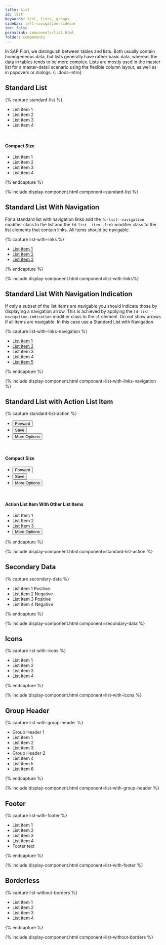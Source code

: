 ```yaml
---
title: List
id: list
keywords: list, lists, groups
sidebar: left-navigation-sidebar
toc: false
permalink: components/list.html
folder: components
---
```


In SAP Fiori, we distinguish between tables and lists. Both usually contain homogeneous data, but lists generally have rather basic data, whereas the data in tables tends to be more complex. Lists are mostly used in the master list for a master-detail scenario using the flexible column layout, as well as in popovers or dialogs.
{: .docs-intro}

## Standard List

{% capture standard-list %}
<ul class="fd-list" role="list">
  <li role="listitem" tabindex="0" class="fd-list__item">
      <span class="fd-list__title">List item 1</span>
  </li>
  <li role="listitem" tabindex="0" class="fd-list__item">
      <span class="fd-list__title">List item 2</span>
  </li>
  <li role="listitem" tabindex="0" class="fd-list__item">
      <span class="fd-list__title">List item 3</span>
  </li>
  <li role="listitem" tabindex="0" class="fd-list__item">
      <span class="fd-list__title">List item 4</span>
  </li>
</ul>

<br />
<h4>Compact Size</h4>
<ul class="fd-list fd-list--compact" role="list">
  <li role="listitem" tabindex="0" class="fd-list__item">
      <span class="fd-list__title">List item 1</span>
  </li>
  <li role="listitem" tabindex="0" class="fd-list__item">
      <span class="fd-list__title">List item 2</span>
  </li>
  <li role="listitem" tabindex="0" class="fd-list__item">
      <span class="fd-list__title">List item 3</span>
  </li>
  <li role="listitem" tabindex="0" class="fd-list__item">
      <span class="fd-list__title">List item 4</span>
  </li>
</ul>
{% endcapture %}

{% include display-component.html component=standard-list %}

## Standard List With Navigation
For a standard list with navigation links add the `fd-list--navigation` modifier class to the list and the `fd-list__item--link` modifier class to the list elements that contain links. All items should be navigable. 

{% capture list-with-links %}
<ul class="fd-list fd-list--navigation" role="list">
  <li tabindex="-1" role="listitem" class="fd-list__item fd-list__item--link">
      <a tabindex="0" class="fd-list__link" href="https://sap.github.io/fundamental-styles/">
        <span class="fd-list__title">List item 1</span>
      </a>
  </li>
  <li tabindex="-1" role="listitem" class="fd-list__item fd-list__item--link">
      <a tabindex="0" class="fd-list__link" href="https://sap.github.io/fundamental-styles/">
        <span class="fd-list__icon sap-icon--history"></span>
        <span class="fd-list__title">List item 2</span>
      </a>
  </li>
  <li tabindex="-1" role="listitem" class="fd-list__item fd-list__item--link">
      <a tabindex="0" class="fd-list__link" href="https://sap.github.io/fundamental-styles/">
        <span class="fd-list__title">List item 3</span>
        <span class="fd-list__icon sap-icon--map"></span>
      </a>
  </li>
</ul>
{% endcapture %}

{% include display-component.html component=list-with-links%}

## Standard List With Navigation Indication
If only a subset of the list items are navigable you should indicate those by displaying a navigation arrow. This is achieved by applying the `fd-list--navigation-indication` modifier class to the `ul` element. Do not show arrows if all items are navigable. In this case use a Standard List with Navigation.

{% capture list-with-links-navigation %}
<ul class="fd-list fd-list--navigation fd-list--navigation-indication" role="list">
  <li tabindex="-1" role="listitem" class="fd-list__item fd-list__item--link">
      <a tabindex="0" class="fd-list__link fd-list__link--navigation-indicator" href="#">
        <span class="fd-list__title">List item 1</span>
      </a>
  </li>
  <li tabindex="-1" role="listitem" class="fd-list__item fd-list__item--link">
      <a tabindex="0" class="fd-list__link fd-list__link--navigation-indicator is-selected" href="#">
        <span class="fd-list__icon sap-icon--history"></span>
        <span class="fd-list__title">List item 2</span>
      </a>
  </li>
  <li tabindex="0" role="listitem" class="fd-list__item">
        <span class="fd-list__icon sap-icon--history"></span>
        <span class="fd-list__title">List item 3</span>
  </li>
  <li tabindex="0" role="listitem" class="fd-list__item">
        <span class="fd-list__title">List item 4</span>
        <span class="fd-list__icon sap-icon--map"></span>
  </li>
  <li tabindex="-1" role="listitem" class="fd-list__item fd-list__item--link">
      <a tabindex="0" class="fd-list__link fd-list__link--navigation-indicator is-navigated" href="#">
        <span class="fd-list__title">List item 5</span>
        <span class="fd-list__icon sap-icon--map"></span>
      </a>
  </li>
</ul>
{% endcapture %}

{% include display-component.html component=list-with-links-navigation %}

## Standard List with Action List Item

{% capture standard-list-action %}
<ul class="fd-list" role="list">
  <li role="listitem" class="fd-list__item fd-list__item--action">
      <button class="fd-list__title">Forward</button>
  </li>
  <li role="listitem" class="fd-list__item fd-list__item--action">
      <button class="fd-list__title">Save</button>
  </li>
  <li role="listitem" class="fd-list__item fd-list__item--action">
      <button class="fd-list__title">More Options</button>
  </li>
</ul>

<br />
<h4>Compact Size</h4>
<ul class="fd-list fd-list--compact" role="list">
  <li role="listitem" class="fd-list__item fd-list__item--action">
      <button class="fd-list__title">Forward</button>
  </li>
  <li role="listitem" class="fd-list__item fd-list__item--action">
      <button class="fd-list__title">Save</button>
  </li>
  <li role="listitem" class="fd-list__item fd-list__item--action">
      <button class="fd-list__title">More Options</button>
  </li>
</ul>

<br />
<h4>Action List Item With Other List Items </h4>
<ul class="fd-list" role="list">
  <li role="listitem" class="fd-list__item">
      <span class="fd-list__title">List Item 1</span>
  </li>
  <li role="listitem" class="fd-list__item">
      <span class="fd-list__title">List Item 2</span>
  </li>
  <li role="listitem" class="fd-list__item">
      <span class="fd-list__title">List Item 3</span>
  </li>
  <li role="listitem" class="fd-list__item fd-list__item--action">
      <button class="fd-list__title">More Options</button>
  </li>
</ul>
{% endcapture %}

{% include display-component.html component=standard-list-action %}

## Secondary Data

{% capture secondary-data %}
<ul class="fd-list" role="list">
  <li role="listitem" tabindex="0" class="fd-list__item">
      <span class="fd-list__title">List item 1</span>
      <span class="fd-list__secondary fd-has-color-status-1">Positive</span>
  </li>
  <li role="listitem" tabindex="0" class="fd-list__item">
      <span class="fd-list__title">List item 2</span>
      <span class="fd-list__secondary fd-has-color-status-3">Negative</span>
  </li>
  <li role="listitem" tabindex="0" class="fd-list__item">
      <span class="fd-list__title">List item 3</span>
      <span class="fd-list__secondary fd-has-color-status-1">Positive</span>
  </li>
  <li role="listitem" tabindex="0" class="fd-list__item">
      <span class="fd-list__title">List item 4</span>
      <span class="fd-list__secondary fd-has-color-status-3">Negative</span>
  </li>
</ul>
{% endcapture %}

{% include display-component.html component=secondary-data %}

## Icons

{% capture list-with-icons %}
<ul class="fd-list" role="list">
  <li role="listitem" tabindex="0" class="fd-list__item">
      <span class="fd-list__icon sap-icon--cart"></span>
      <span class="fd-list__title">List item 1</span>
  </li>
  <li role="listitem" tabindex="0" class="fd-list__item">
      <span class="fd-list__icon sap-icon--wrench"></span>
      <span class="fd-list__title">List item 2</span>
  </li>
  <li role="listitem" tabindex="0" class="fd-list__item">
      <span class="fd-list__title">List item 3</span>
      <span class="fd-list__icon sap-icon--lightbulb"></span>
  </li>
  <li role="listitem" tabindex="0" class="fd-list__item">
      <span class="fd-list__title">List item 4</span>
      <span class="fd-list__icon sap-icon--history"></span>
  </li>
</ul>
{% endcapture %}

{% include display-component.html component=list-with-icons %}

## Group Header

{% capture list-with-group-header %}
<ul class="fd-list" role="list">
  <li role="listitem" class="fd-list__group-header">
    Group Header 1
  </li>
  <li role="listitem" tabindex="0" class="fd-list__item">
      <span class="fd-list__title">List item 1</span>
  </li>
  <li role="listitem" tabindex="0" class="fd-list__item">
      <span class="fd-list__title">List item 2</span>
  </li>
  <li role="listitem" tabindex="0" class="fd-list__item">
      <span class="fd-list__title">List item 3</span>
  </li>
  <li role="listitem" class="fd-list__group-header">
    Group Header 2
  </li>
  <li role="listitem" tabindex="0" class="fd-list__item">
      <span class="fd-list__title">List item 4</span>
  </li>
  <li role="listitem" tabindex="0" class="fd-list__item">
      <span class="fd-list__title">List item 5</span>
  </li>
  <li role="listitem" tabindex="0" class="fd-list__item">
      <span class="fd-list__title">List item 6</span>
  </li>
</ul>
{% endcapture %}

{% include display-component.html component=list-with-group-header %}

## Footer

{% capture list-with-footer %}
<ul class="fd-list" role="list">
  <li role="listitem" tabindex="0" class="fd-list__item">
      <span class="fd-list__title">List item 1</span>
  </li>
  <li role="listitem" tabindex="0" class="fd-list__item">
      <span class="fd-list__title">List item 2</span>
  </li>
  <li role="listitem" tabindex="0" class="fd-list__item">
      <span class="fd-list__title">List item 3</span>
  </li>
  <li role="listitem" tabindex="0" class="fd-list__item">
      <span class="fd-list__title">List item 4</span>
  </li>
  <li role="listitem" class="fd-list__footer">
    Footer text
  </li>
</ul>
{% endcapture %}

{% include display-component.html component=list-with-footer %}

## Borderless

{% capture list-without-borders %}
<ul class="fd-list fd-list--no-border" role="list">
  <li role="listitem" tabindex="0" class="fd-list__item">
      <span class="fd-list__title">List item 1</span>
  </li>
  <li role="listitem" tabindex="0" class="fd-list__item">
      <span class="fd-list__title">List item 2</span>
  </li>
  <li role="listitem" tabindex="0" class="fd-list__item">
      <span class="fd-list__title">List item 3</span>
  </li>
  <li role="listitem" tabindex="0" class="fd-list__item">
      <span class="fd-list__title">List item 4</span>
  </li>
</ul>
{% endcapture %}

{% include display-component.html component=list-without-borders %}

<!-- ## Selection
{% capture list-selection %}
<ul class="fd-list fd-list--selection" role="listbox">
  <li role="listitem" tabindex="0" class="fd-list__item">
      <div class="fd-form-item fd-list__form-item">
          <input type="checkbox" class="fd-checkbox" id="Ai4ez1">
          <label tabindex="-1" class="fd-checkbox__label" for="Ai4ez1"></label>
      </div>
      <span class="fd-list__title">List item 1</span>
  </li>
  <li role="listitem" tabindex="0" class="fd-list__item is-selected">
      <div class="fd-form-item fd-list__form-item">
          <input type="checkbox" class="fd-checkbox" id="Ai4ez2" checked>
          <label tabindex="-1" class="fd-checkbox__label" for="Ai4ez2"></label>
      </div>
      <span class="fd-list__title">List item 2</span>
  </li>
  <li role="listitem" tabindex="0" class="fd-list__item">
      <div class="fd-form-item fd-list__form-item">
          <input type="checkbox" class="fd-checkbox" id="Ai4ez3">
          <label tabindex="-1" class="fd-checkbox__label" for="Ai4ez3"></label>
      </div>
      <span class="fd-list__title">List item 3</span>
  </li>
</ul>

<br><br>
<h4>Compact Size</h4>

<ul class="fd-list fd-list--selection fd-list--compact fd-list--no-border" role="listbox">
  <li role="listitem" tabindex="0" class="fd-list__item">
      <div class="fd-form-item fd-list__form-item">
          <input type="checkbox" class="fd-checkbox fd-checkbox--compact" id="Ai4ez4">
          <label tabindex="-1" class="fd-checkbox__label fd-checkbox__label--compact" for="Ai4ez4"></label>
      </div>
      <span class="fd-list__title">List item 1</span>
  </li>
  <li role="listitem" tabindex="0" class="fd-list__item is-selected">
      <div class="fd-form-item fd-list__form-item">
          <input type="checkbox" class="fd-checkbox fd-checkbox--compact" id="Ai4ez5" checked>
          <label tabindex="-1" class="fd-checkbox__label fd-checkbox__label--compact" for="Ai4ez5"></label>
      </div>
      <span class="fd-list__title">List item 2</span>
  </li>
  <li role="listitem" tabindex="0" class="fd-list__item">
      <div class="fd-form-item fd-list__form-item">
          <input type="checkbox" class="fd-checkbox fd-checkbox--compact" id="Ai4ez6">
          <label tabindex="-1" class="fd-checkbox__label fd-checkbox__label--compact" for="Ai4ez6"></label>
      </div>
      <span class="fd-list__title">List item 3</span>
  </li>
</ul>

<br><br>
<h4>Borderless Design</h4>

<ul class="fd-list fd-list--selection fd-list--no-border" role="listbox">
  <li role="listitem" tabindex="0" class="fd-list__item">
      <div class="fd-form-item fd-list__form-item">
          <input type="checkbox" class="fd-checkbox" id="Ai4ez7">
          <label tabindex="-1" class="fd-checkbox__label" for="Ai4ez7"></label>
      </div>
      <span class="fd-list__title">List item 1</span>
  </li>
  <li role="listitem" tabindex="0" class="fd-list__item is-selected">
      <div class="fd-form-item fd-list__form-item">
          <input type="checkbox" class="fd-checkbox" id="Ai4ez8" checked>
          <label tabindex="-1" class="fd-checkbox__label" for="Ai4ez8"></label>
      </div>
      <span class="fd-list__title">List item 2</span>
  </li>
  <li role="listitem" tabindex="0" class="fd-list__item">
      <div class="fd-form-item fd-list__form-item">
          <input type="checkbox" class="fd-checkbox" id="Ai4ez9">
          <label tabindex="-1" class="fd-checkbox__label" for="Ai4ez9"></label>
      </div>
      <span class="fd-list__title">List item 3</span>
  </li>
</ul>

<br><br>
<h4>Links</h4>

<ul class="fd-list fd-list--selection fd-list--navigation" role="listbox">
  <li role="listitem" tabindex="-1" class="fd-list__item fd-list__item--link">
    <div class="fd-form-item fd-list__form-item">
        <input type="checkbox" class="fd-checkbox" id="Ai4ez7A">
        <label tabindex="-1" class="fd-checkbox__label" for="Ai4ez7A"></label>
    </div>
    <a tabindex="0" class="fd-list__link" href="#">  
      <span class="fd-list__title">List item 1</span>
    </a>
  </li>
  <li role="listitem" tabindex="-1" class="fd-list__item fd-list__item--link is-selected">
    <div class="fd-form-item fd-list__form-item">
        <input type="checkbox" class="fd-checkbox" id="Ai4ez8A" checked>
        <label tabindex="-1" class="fd-checkbox__label" for="Ai4ez8A"></label>
    </div>
    <a tabindex="0" class="fd-list__link" href="#">  
      <span class="fd-list__title">List item 2</span>
    </a>
  </li>
  <li role="listitem" tabindex="-1" class="fd-list__item fd-list__item--link">
    <div class="fd-form-item fd-list__form-item">
        <input type="checkbox" class="fd-checkbox" id="Ai4ez9A">
        <label tabindex="-1" class="fd-checkbox__label" for="Ai4ez9A"></label>
    </div>
    <a tabindex="0" class="fd-list__link" href="#">  
      <span class="fd-list__title">List item 3</span>
    </a>
  </li>
</ul>

<br><br>
<h4>Links With Navigation Indication</h4>

<ul class="fd-list fd-list--selection fd-list--navigation fd-list--navigation-indication" role="listbox">
  <li tabindex="-1" role="listitem" class="fd-list__item fd-list__item--link">
    <div class="fd-form-item fd-list__form-item">
        <input type="checkbox" class="fd-checkbox" id="Ai4ez7ATY">
        <label tabindex="-1" class="fd-checkbox__label" for="Ai4ez7ATY"></label>
    </div>
    <a tabindex="0" class="fd-list__link fd-list__link--navigation-indicator" href="#">  
      <span class="fd-list__title">List item 1</span>
    </a>
  </li>
  <li tabindex="-1" role="listitem" class="fd-list__item fd-list__item--link is-selected">
    <div class="fd-form-item fd-list__form-item">
        <input type="checkbox" class="fd-checkbox" id="Ai4ez8ATY" checked>
        <label tabindex="-1" class="fd-checkbox__label" for="Ai4ez8ATY"></label>
    </div>
    <a tabindex="0" class="fd-list__link fd-list__link--navigation-indicator" href="#">  
      <span class="fd-list__title">List item 2</span>
    </a>
  </li>
  <li tabindex="0" role="listitem" tabindex="0" class="fd-list__item">
    <div class="fd-form-item fd-list__form-item">
        <input type="checkbox" class="fd-checkbox" id="Ai4ez9ZSTY">
        <label tabindex="-1" class="fd-checkbox__label" for="Ai4ez9ZSTY"></label>
    </div> 
    <span class="fd-list__title">List item 3</span>
  </li>
</ul>

<br><br>
<h4>Links With Navigation Indication - Compact</h4>
<ul class="fd-list fd-list--selection fd-list--compact fd-list--navigation fd-list--navigation-indication" role="listbox">
  <li role="listitem" tabindex="-1" class="fd-list__item fd-list__item--link">
    <div class="fd-form-item fd-list__form-item">
        <input type="checkbox" class="fd-checkbox fd-checkbox--compact" id="Ai4ez7ATYCOM">
        <label tabindex="-1" class="fd-checkbox__label fd-checkbox__label--compact" for="Ai4ez7ATYCOM"></label>
    </div>
    <a tabindex="0" class="fd-list__link fd-list__link--navigation-indicator" href="#">  
      <span class="fd-list__title">List item 1</span>
    </a>
  </li>
  <li role="listitem" tabindex="-1" class="fd-list__item fd-list__item--link is-selected">
    <div class="fd-form-item fd-list__form-item">
        <input type="checkbox" class="fd-checkbox fd-checkbox--compact" id="Ai4ez8ATYCOM" checked>
        <label tabindex="-1" class="fd-checkbox__label fd-checkbox__label--compact" for="Ai4ez8ATYCOM"></label>
    </div>
    <a tabindex="0" class="fd-list__link fd-list__link--navigation-indicator" href="#">  
      <span class="fd-list__title">List item 2</span>
    </a>
  </li>
  <li role="listitem" tabindex="0" class="fd-list__item">
    <div class="fd-form-item fd-list__form-item">
        <input type="checkbox" class="fd-checkbox fd-checkbox--compact" id="Ai4ez9ZSTYCOM">
        <label tabindex="-1" class="fd-checkbox__label fd-checkbox__label--compact" for="Ai4ez9ZSTYCOM"></label>
    </div> 
    <span class="fd-list__title">List item 3</span>
  </li>
</ul>
{% endcapture %}

{% include display-component.html component=list-selection %}
-->

<!-- ## Standard List with Byline
Add the `fd-list--byline` modifier class for a Standard List with Byline (description).
For a two-column byline you need to add the `fd-list__byline--2-col` modifier class to the element. The first text item (`fd-list__byline-left`) is a standard text (description) and takes 60% of the available space. The second text item (`fd-list__byline-right`) could be a standard text or semantic (status) and takes the remaining 40% of the available space. For semantic (status) use a modifier class (`fd-list__byline-right--* `) to represent `neutral`, `positive`, `critical`, `negative` and `informative` status.

{% capture list-byline %}
<ul class="fd-list fd-list--byline" role="list">
  <li role="listitem" tabindex="0" class="fd-list__item">
      <span class="sap-icon--activate fd-list__thumbnail"></span>
      <div class="fd-list__content">
        <div class="fd-list__title">Title</div>
        <div class="fd-list__byline">Byline (description)</div>
      </div>
  </li>
  <li role="listitem" tabindex="0" class="fd-list__item">
      <span class="sap-icon--employee fd-list__thumbnail"></span>
      <div class="fd-list__content">
        <div class="fd-list__title">List Item With No Byline</div>
      </div>
  </li>
  <li role="listitem" tabindex="0" class="fd-list__item">
    <span class="fd-image--s fd-list__thumbnail" aria-label="Image label"
style="background-image: url('https://placeimg.com/400/400/nature');"></span>
    <div class="fd-list__content">
        <div class="fd-list__title">List Item With Two-Column Byline</div>
        <div class="fd-list__byline fd-list__byline--2-col">
            <div class="fd-list__byline-left">First text item in Byline (Standard text item)</div>
            <div class="fd-list__byline-right">Second text item in Byline (Can be semantic (Status) or not)</div>
        </div>
    </div>
  </li>
  <li role="listitem" tabindex="0" class="fd-list__item">
      <div class="fd-list__content">
        <div class="fd-list__title">Text-Only List Item</div>
        <div class="fd-list__byline">Byline (description)</div>
      </div>
  </li>
</ul>

<br><br>
<h4>Compact Size</h4>

<ul class="fd-list fd-list--compact fd-list--byline" role="list">
  <li role="listitem" tabindex="0" class="fd-list__item">
    <span class="sap-icon--e-care fd-list__thumbnail"></span>
    <div class="fd-list__content">
        <div class="fd-list__title">List Item With Two-Column Byline and Semantic Byline Second Item</div>
        <div class="fd-list__byline fd-list__byline--2-col">
            <div class="fd-list__byline-left">First text item in Byline (Standard text item)</div>
            <div class="fd-list__byline-right fd-list__byline-right--neutral">Second text item in Byline - Neutral</div>
        </div>
    </div>
  </li>
  <li role="listitem" tabindex="0" class="fd-list__item">
    <span class="sap-icon--globe fd-list__thumbnail"></span>
    <div class="fd-list__content">
        <div class="fd-list__title">List Item With Two-Column Byline and Semantic Byline Second Item</div>
        <div class="fd-list__byline fd-list__byline--2-col">
            <div class="fd-list__byline-left">First text item in Byline (Standard text item)</div>
            <div class="fd-list__byline-right fd-list__byline-right--positive">Second text item in Byline - Positive</div>
        </div>
    </div>
  </li>
  <li role="listitem" tabindex="0" class="fd-list__item">
    <span class="sap-icon--manager fd-list__thumbnail"></span>
    <div class="fd-list__content">
        <div class="fd-list__title">List Item With Two-Column Byline and Semantic Byline Second Item</div>
        <div class="fd-list__byline fd-list__byline--2-col">
            <div class="fd-list__byline-left">First text item in Byline (Standard text item)</div>
            <div class="fd-list__byline-right fd-list__byline-right--critical">Second text item in Byline - Critical</div>
        </div>
    </div>
  </li>
  <li role="listitem" tabindex="0" class="fd-list__item">
    <span class="sap-icon--loan fd-list__thumbnail"></span>
    <div class="fd-list__content">
        <div class="fd-list__title">List Item With Two-Column Byline and Semantic Byline Second Item</div>
        <div class="fd-list__byline fd-list__byline--2-col">
            <div class="fd-list__byline-left">First text item in Byline (Standard text item)</div>
            <div class="fd-list__byline-right fd-list__byline-right--negative">Second text item in Byline - Negative</div>
        </div>
    </div>
  </li>
  <li role="listitem" tabindex="0" class="fd-list__item">
    <span class="sap-icon--home-share fd-list__thumbnail"></span>
    <div class="fd-list__content">
        <div class="fd-list__title">List Item With Two-Column Byline and Semantic Byline Second Item</div>
        <div class="fd-list__byline fd-list__byline--2-col">
            <div class="fd-list__byline-left">First text item in Byline (Standard text item)</div>
            <div class="fd-list__byline-right fd-list__byline-right--informative">Second text item in Byline - Informative</div>
        </div>
    </div>
  </li>
</ul>

<br><br>
<h4>Links</h4>
<ul class="fd-list fd-list--byline fd-list--navigation" role="list">
  <li role="listitem" tabindex="-1" class="fd-list__item fd-list__item--link">
    <a tabindex="0" class="fd-list__link" href="#"> 
      <span class="sap-icon--activate fd-list__thumbnail"></span>
      <div class="fd-list__content">
        <div class="fd-list__title">Title</div>
        <div class="fd-list__byline">Byline (description)</div>
      </div>
    </a> 
  </li>
  <li role="listitem" tabindex="-1" class="fd-list__item fd-list__item--link is-selected">
    <a tabindex="0" class="fd-list__link" href="#"> 
      <span class="sap-icon--employee fd-list__thumbnail"></span>
      <div class="fd-list__content">
        <div class="fd-list__title">List Item With No Byline</div>
      </div>
    </a> 
  </li>
  <li role="listitem" tabindex="-1" class="fd-list__item fd-list__item--link">
    <a tabindex="0" class="fd-list__link" href="#"> 
        <span class="fd-image--s fd-list__thumbnail" aria-label="Image label"
    style="background-image: url('https://placeimg.com/400/400/nature');"></span>
        <div class="fd-list__content">
            <div class="fd-list__title">List Item With Two-Column Byline</div>
            <div class="fd-list__byline fd-list__byline--2-col">
                <div class="fd-list__byline-left">First text item in Byline (Standard text item)</div>
                <div class="fd-list__byline-right">Second text item in Byline (Can be semantic (Status) or not)</div>
            </div>
        </div>
    </a> 
  </li>
  <li role="listitem" tabindex="-1" class="fd-list__item fd-list__item--link">
    <a tabindex="0" class="fd-list__link" href="#"> 
      <div class="fd-list__content">
        <div class="fd-list__title">Text-Only List Item</div>
        <div class="fd-list__byline">Byline (description)</div>
      </div>
    </a> 
  </li>
</ul>

<br><br>
<h4>Links with Navigation Indication</h4>
<ul class="fd-list fd-list--byline fd-list--navigation fd-list--navigation-indication" role="list">
  <li role="listitem" tabindex="-1" class="fd-list__item fd-list__item--link">
    <a tabindex="0" class="fd-list__link fd-list__link--navigation-indicator" href="#"> 
      <span class="sap-icon--activate fd-list__thumbnail"></span>
      <div class="fd-list__content">
        <div class="fd-list__title">Title</div>
        <div class="fd-list__byline">Byline (description)</div>
      </div>
    </a> 
  </li>
  <li role="listitem" tabindex="-1" class="fd-list__item fd-list__item--link is-selected">
    <a tabindex="0" class="fd-list__link fd-list__link--navigation-indicator is-navigated" href="#"> 
      <span class="sap-icon--employee fd-list__thumbnail"></span>
      <div class="fd-list__content">
        <div class="fd-list__title">List Item With No Byline</div>
      </div>
    </a> 
  </li>
  <li role="listitem" tabindex="-1" class="fd-list__item">
        <span class="fd-image--s fd-list__thumbnail" aria-label="Image label"
    style="background-image: url('https://placeimg.com/400/400/nature');"></span>
        <div class="fd-list__content">
            <div class="fd-list__title">List Item With Two-Column Byline</div>
            <div class="fd-list__byline fd-list__byline--2-col">
                <div class="fd-list__byline-left">First text item in Byline (Standard text item)</div>
                <div class="fd-list__byline-right">Second text item in Byline (Can be semantic (Status) or not)</div>
            </div>
        </div>
  </li>
</ul>

{% endcapture %}

{% include display-component.html component=list-byline %}


## Standard List with Byline Borderless Design

{% capture list-byline-borderless %}
<ul class="fd-list fd-list--no-border fd-list--byline" role="list">
  <li role="listitem" tabindex="0" class="fd-list__item">
      <span class="sap-icon--activate fd-list__thumbnail"></span>
      <div class="fd-list__content">
        <div class="fd-list__title">Title</div>
        <div class="fd-list__byline">Byline (description)</div>
      </div>
  </li>
  <li role="listitem" tabindex="0" class="fd-list__item">
      <span class="sap-icon--employee fd-list__thumbnail"></span>
      <div class="fd-list__content">
        <div class="fd-list__title">List Item With No Byline</div>
      </div>
  </li>
  <li role="listitem" tabindex="0" class="fd-list__item">
    <span class="fd-image--s fd-list__thumbnail" aria-label="Image label"
style="background-image: url('https://placeimg.com/400/400/nature');"></span>
    <div class="fd-list__content">
        <div class="fd-list__title">List Item With Two-Column Byline</div>
        <div class="fd-list__byline fd-list__byline--2-col">
            <div class="fd-list__byline-left">First text item in Byline (Standard text item)</div>
            <div class="fd-list__byline-right fd-list__byline-right--positive">Second text item in Byline - Semantic Positive</div>
        </div>
    </div>
  </li>
  <li role="listitem" tabindex="0" class="fd-list__item">
    <span class="sap-icon--world fd-list__thumbnail"></span>
    <div class="fd-list__content">
        <div class="fd-list__title">List Item With Two-Column Byline and Semantic Byline Second Item</div>
        <div class="fd-list__byline fd-list__byline--2-col">
            <div class="fd-list__byline-left">First text item in Byline (Standard text item)</div>
            <div class="fd-list__byline-right fd-list__byline-right--informative">Second text item in Byline - Semantic Informative</div>
        </div>
    </div>
  </li>
</ul>
{% endcapture %}

{% include display-component.html component=list-byline-borderless %}


## Standard List with Byline and Selection

{% capture list-byline-selection %}
<ul class="fd-list fd-list--selection fd-list--byline" role="listbox">
  <li role="listitem" tabindex="0" class="fd-list__item is-selected">
      <div class="fd-form-item fd-list__form-item">
          <input type="checkbox" class="fd-checkbox" id="Ai4ez6111Z" checked>
          <label tabindex="-1" class="fd-checkbox__label" for="Ai4ez6111Z"></label>
      </div>
      <span class="sap-icon--activate fd-list__thumbnail"></span>
      <div class="fd-list__content">
        <span class="fd-list__title">Title</span>
        <span class="fd-list__byline">Byline (description)</span>
      </div>
  </li>
  <li role="listitem" tabindex="0" class="fd-list__item">
    <div class="fd-form-item fd-list__form-item">
          <input type="checkbox" class="fd-checkbox" id="Ai4ez6112X">
          <label tabindex="-1" class="fd-checkbox__label" for="Ai4ez6112X"></label>
      </div>
    <span class="fd-image--s fd-list__thumbnail" aria-label="Image label"
style="background-image: url('https://placeimg.com/400/400/nature');"></span>
    <div class="fd-list__content">
        <div class="fd-list__title">List Item With Two-Column Byline</div>
        <div class="fd-list__byline fd-list__byline--2-col">
            <div class="fd-list__byline-left">First text item in Byline (Standard text item)</div>
            <div class="fd-list__byline-right">Second text item in Byline (Can be semantic (Status) or not)</div>
        </div>
    </div>
  </li>
  <li role="listitem" tabindex="0" class="fd-list__item">
      <div class="fd-form-item fd-list__form-item">
          <input type="checkbox" class="fd-checkbox" id="Ai4ez6113C">
          <label tabindex="-1" class="fd-checkbox__label" for="Ai4ez6113C"></label>
      </div>
      <div class="fd-list__content">
        <div class="fd-list__title">Text-Only List Item</div>
        <div class="fd-list__byline">Byline (description)</div>
      </div>
  </li>
</ul>

<br><br>
<h4>Compact Size</h4>

<ul class="fd-list fd-list--compact fd-list--selection fd-list--byline" role="listbox">
  <li role="listitem" tabindex="0" class="fd-list__item">
      <div class="fd-form-item fd-list__form-item">
          <input type="checkbox" class="fd-checkbox fd-checkbox--compact" id="Ai4ez6115V">
          <label tabindex="-1" class="fd-checkbox__label fd-checkbox__label--compact" for="Ai4ez6115V"></label>
      </div>
      <span class="sap-icon--activate fd-list__thumbnail"></span>
      <div class="fd-list__content">
        <span class="fd-list__title">Title</span>
        <span class="fd-list__byline">Byline (description)</span>
      </div>
  </li>
  <li role="listitem" tabindex="0" class="fd-list__item">
    <div class="fd-form-item fd-list__form-item">
          <input type="checkbox" class="fd-checkbox fd-checkbox--compact" id="Ai4ez6116B">
          <label tabindex="-1" class="fd-checkbox__label fd-checkbox__label--compact" for="Ai4ez6116B"></label>
      </div>
    <span class="fd-image--s fd-list__thumbnail" aria-label="Image label"
style="background-image: url('https://placeimg.com/400/400/nature');"></span>
    <div class="fd-list__content">
        <div class="fd-list__title">List Item With Two-Column Byline</div>
        <div class="fd-list__byline fd-list__byline--2-col">
            <div class="fd-list__byline-left">First text item in Byline (Standard text item)</div>
            <div class="fd-list__byline-right">Second text item in Byline (Can be semantic (Status) or not)</div>
        </div>
    </div>
  </li>
  <li role="listitem" tabindex="0" class="fd-list__item">
      <div class="fd-form-item fd-list__form-item">
          <input type="checkbox" class="fd-checkbox fd-checkbox--compact" id="Ai4ez6117N">
          <label tabindex="-1" class="fd-checkbox__label fd-checkbox__label--compact" for="Ai4ez6117N"></label>
      </div>
      <div class="fd-list__content">
        <div class="fd-list__title">Text-Only List Item</div>
        <div class="fd-list__byline">Byline (description)</div>
      </div>
  </li>
</ul>


<br><br>
<h4>Borderless Design</h4>
<ul class="fd-list fd-list--selection fd-list--no-border fd-list--byline" role="listbox">
  <li role="listitem" tabindex="0" class="fd-list__item">
      <div class="fd-form-item fd-list__form-item">
          <input type="checkbox" class="fd-checkbox" id="Ai4ez6118M">
          <label tabindex="-1" class="fd-checkbox__label" for="Ai4ez6118M"></label>
      </div>
      <span class="sap-icon--activate fd-list__thumbnail"></span>
      <div class="fd-list__content">
        <span class="fd-list__title">Title</span>
        <span class="fd-list__byline">Byline (description)</span>
      </div>
  </li>
  <li role="listitem" tabindex="0" class="fd-list__item">
    <div class="fd-form-item fd-list__form-item">
          <input type="checkbox" class="fd-checkbox" id="Ai4ez6119A">
          <label tabindex="-1" class="fd-checkbox__label" for="Ai4ez6119A"></label>
    </div>
    <span class="fd-image--s fd-list__thumbnail" aria-label="Image label"
style="background-image: url('https://placeimg.com/400/400/nature');"></span>
    <div class="fd-list__content">
        <div class="fd-list__title">List Item With Two-Column Byline</div>
        <div class="fd-list__byline fd-list__byline--2-col">
            <div class="fd-list__byline-left">First text item in Byline (Standard text item)</div>
            <div class="fd-list__byline-right">Second text item in Byline (Can be semantic (Status) or not)</div>
        </div>
    </div>
  </li>
  <li role="listitem" tabindex="0" class="fd-list__item">
      <div class="fd-form-item fd-list__form-item">
          <input type="checkbox" class="fd-checkbox" id="Ai4ez61110S">
          <label tabindex="-1" class="fd-checkbox__label" for="Ai4ez61110S"></label>
      </div>
      <div class="fd-list__content">
        <div class="fd-list__title">Text-Only List Item</div>
        <div class="fd-list__byline">Byline (description)</div>
      </div>
  </li>
</ul>

<br><br>
<h4>Compact Borderless Design</h4>
<ul class="fd-list fd-list--compact fd-list--selection fd-list--no-border fd-list--byline" role="listbox">
  <li role="listitem" tabindex="0" class="fd-list__item">
      <div class="fd-form-item fd-list__form-item">
          <input type="checkbox" class="fd-checkbox fd-checkbox--compact" id="Ai4ez6118MR">
          <label tabindex="-1" class="fd-checkbox__label fd-checkbox__label--compact" for="Ai4ez6118MR"></label>
      </div>
      <span class="sap-icon--activate fd-list__thumbnail"></span>
      <div class="fd-list__content">
        <span class="fd-list__title">Title</span>
        <span class="fd-list__byline">Byline (description)</span>
      </div>
  </li>
  <li role="listitem" tabindex="0" class="fd-list__item">
    <div class="fd-form-item fd-list__form-item">
          <input type="checkbox" class="fd-checkbox fd-checkbox--compact" id="Ai4ez6119AR">
          <label tabindex="-1" class="fd-checkbox__label fd-checkbox__label--compact" for="Ai4ez6119AR"></label>
    </div>
    <span class="fd-image--s fd-list__thumbnail" aria-label="Image label"
style="background-image: url('https://placeimg.com/400/400/nature');"></span>
    <div class="fd-list__content">
        <div class="fd-list__title">List Item With Two-Column Byline</div>
        <div class="fd-list__byline fd-list__byline--2-col">
            <div class="fd-list__byline-left">First text item in Byline (Standard text item)</div>
            <div class="fd-list__byline-right">Second text item in Byline (Can be semantic (Status) or not)</div>
        </div>
    </div>
  </li>
  <li role="listitem" tabindex="0" class="fd-list__item">
      <div class="fd-form-item fd-list__form-item">
          <input type="checkbox" class="fd-checkbox fd-checkbox--compact" id="Ai4ez61110SR">
          <label tabindex="-1" class="fd-checkbox__label fd-checkbox__label--compact" for="Ai4ez61110SR"></label>
      </div>
      <div class="fd-list__content">
        <div class="fd-list__title">Text-Only List Item</div>
        <div class="fd-list__byline">Byline (description)</div>
      </div>
  </li>
</ul>


{% endcapture %}

{% include display-component.html component=list-byline-selection %}


## Standard List with Byline, Selection and Navigation

{% capture list-byline-selection-navigation %}
<ul class="fd-list fd-list--selection fd-list--byline fd-list--navigation" role="listbox">
  <li role="listitem" tabindex="-1" class="fd-list__item fd-list__item--link">
    <div class="fd-form-item fd-list__form-item">
        <input type="checkbox" class="fd-checkbox" id="Ai4ez6111">
        <label tabindex="-1" class="fd-checkbox__label" for="Ai4ez6111"></label>
    </div>
    <a tabindex="0" class="fd-list__link" href="#">
      <span class="sap-icon--activate fd-list__thumbnail"></span>
      <div class="fd-list__content">
        <span class="fd-list__title">Title</span>
        <span class="fd-list__byline">Byline (description)</span>
      </div>
    </a>
  </li>
  <li role="listitem" tabindex="-1" class="fd-list__item fd-list__item--link">
    <div class="fd-form-item fd-list__form-item">
        <input type="checkbox" class="fd-checkbox" id="Ai4ez6112">
        <label tabindex="-1" class="fd-checkbox__label" for="Ai4ez6112"></label>
    </div>
    <a tabindex="0" class="fd-list__link" href="#">
    <span class="fd-image--s fd-list__thumbnail" aria-label="Image label"
style="background-image: url('https://placeimg.com/400/400/nature');"></span>
    <div class="fd-list__content">
        <div class="fd-list__title">List Item With Two-Column Byline</div>
        <div class="fd-list__byline fd-list__byline--2-col">
            <div class="fd-list__byline-left">First text item in Byline (Standard text item)</div>
            <div class="fd-list__byline-right">Second text item in Byline (Can be semantic (Status) or not)</div>
        </div>
    </div>
    </a>
  </li>
  <li role="listitem" tabindex="-1" class="fd-list__item fd-list__item--link">
    <div class="fd-form-item fd-list__form-item">
          <input type="checkbox" class="fd-checkbox" id="Ai4ez6113">
          <label tabindex="-1" class="fd-checkbox__label" for="Ai4ez6113"></label>
    </div>
    <a tabindex="0" class="fd-list__link" href="#">
        <div class="fd-list__content">
            <div class="fd-list__title">Text-Only List Item</div>
            <div class="fd-list__byline">Byline (description)</div>
        </div>
    </a>
  </li>
</ul>

<br><br>
<h4>Compact Size</h4>

<ul class="fd-list fd-list--selection fd-list--compact fd-list--byline fd-list--navigation" role="listbox">
  <li role="listitem" tabindex="-1" class="fd-list__item fd-list__item--link">
    <div class="fd-form-item fd-list__form-item">
        <input type="checkbox" class="fd-checkbox fd-checkbox--compact" id="Ai4ez6115">
        <label tabindex="-1" class="fd-checkbox__label fd-checkbox__label--compact" for="Ai4ez6115"></label>
    </div>
    <a tabindex="0" class="fd-list__link" href="#">
      <span class="sap-icon--activate fd-list__thumbnail"></span>
      <div class="fd-list__content">
        <span class="fd-list__title">Title</span>
        <span class="fd-list__byline">Byline (description)</span>
      </div>
    </a>
  </li>
  <li role="listitem" tabindex="-1" class="fd-list__item fd-list__item--link">
    <div class="fd-form-item fd-list__form-item">
          <input type="checkbox" class="fd-checkbox fd-checkbox--compact" id="Ai4ez6116">
          <label tabindex="-1" class="fd-checkbox__label fd-checkbox__label--compact" for="Ai4ez6116"></label>
    </div>
    <a tabindex="0" class="fd-list__link" href="#">
    <span class="fd-image--s fd-list__thumbnail" aria-label="Image label"
style="background-image: url('https://placeimg.com/400/400/nature');"></span>
    <div class="fd-list__content">
        <div class="fd-list__title">List Item With Two-Column Byline</div>
        <div class="fd-list__byline fd-list__byline--2-col">
            <div class="fd-list__byline-left">First text item in Byline (Standard text item)</div>
            <div class="fd-list__byline-right">Second text item in Byline (Can be semantic (Status) or not)</div>
        </div>
    </div>
    </a>
  </li>
  <li role="listitem" tabindex="-1" class="fd-list__item fd-list__item--link">
    <div class="fd-form-item fd-list__form-item">
          <input type="checkbox" class="fd-checkbox fd-checkbox--compact" id="Ai4ez6117">
          <label tabindex="-1" class="fd-checkbox__label fd-checkbox__label--compact" for="Ai4ez6117"></label>
    </div>
    <a tabindex="0" class="fd-list__link" href="#">
      <div class="fd-list__content">
        <div class="fd-list__title">Text-Only List Item</div>
        <div class="fd-list__byline">Byline (description)</div>
      </div>
    </a>
  </li>
</ul>


<br><br>
<h4>Borderless Design</h4>
<ul class="fd-list fd-list--selection fd-list--no-border fd-list--byline fd-list--navigation" role="listbox">
  <li role="listitem" tabindex="-1" class="fd-list__item fd-list__item--link">
    <div class="fd-form-item fd-list__form-item">
        <input type="checkbox" class="fd-checkbox" id="Ai4ez6118">
        <label tabindex="-1" class="fd-checkbox__label" for="Ai4ez6118"></label>
    </div>
    <a tabindex="0" class="fd-list__link" href="#">
      <span class="sap-icon--activate fd-list__thumbnail"></span>
      <div class="fd-list__content">
        <span class="fd-list__title">Title</span>
        <span class="fd-list__byline">Byline (description)</span>
      </div>
    </a>
  </li>
  <li role="listitem" tabindex="-1" class="fd-list__item fd-list__item--link is-selected">
    <div class="fd-form-item fd-list__form-item">
        <input type="checkbox" class="fd-checkbox" id="Ai4ez6119" checked>
        <label tabindex="-1" class="fd-checkbox__label" for="Ai4ez6119"></label>
    </div>
    <a tabindex="0" class="fd-list__link is-navigated" href="#">
    <span class="fd-image--s fd-list__thumbnail" aria-label="Image label"
style="background-image: url('https://placeimg.com/400/400/nature');"></span>
    <div class="fd-list__content">
        <div class="fd-list__title">List Item With Two-Column Byline</div>
        <div class="fd-list__byline fd-list__byline--2-col">
            <div class="fd-list__byline-left">First text item in Byline (Standard text item)</div>
            <div class="fd-list__byline-right">Second text item in Byline (Can be semantic (Status) or not)</div>
        </div>
    </div>
    </a>
  </li>
  <li role="listitem" tabindex="-1" class="fd-list__item fd-list__item--link">
    <div class="fd-form-item fd-list__form-item">
        <input type="checkbox" class="fd-checkbox" id="Ai4ez61110">
        <label tabindex="-1" class="fd-checkbox__label" for="Ai4ez61110"></label>
    </div>
    <a tabindex="0" class="fd-list__link" href="#">
      <div class="fd-list__content">
        <div class="fd-list__title">Text-Only List Item</div>
        <div class="fd-list__byline">Byline (description)</div>
      </div>
    </a>
  </li>
</ul>


<br><br>
<h4>Compact Borderless Design</h4>
<ul class="fd-list fd-list--compact fd-list--selection fd-list--no-border fd-list--byline fd-list--navigation" role="listbox">
  <li role="listitem" tabindex="-1" class="fd-list__item fd-list__item--link">
    <div class="fd-form-item fd-list__form-item">
        <input type="checkbox" class="fd-checkbox fd-checkbox--compact" id="Ai4ez6118CO">
        <label tabindex="-1" class="fd-checkbox__label fd-checkbox__label--compact" for="Ai4ez6118CO"></label>
    </div>
    <a tabindex="0" class="fd-list__link" href="#">
      <span class="sap-icon--activate fd-list__thumbnail"></span>
      <div class="fd-list__content">
        <span class="fd-list__title">Title</span>
        <span class="fd-list__byline">Byline (description)</span>
      </div>
    </a>
  </li>
  <li role="listitem" tabindex="-1" class="fd-list__item fd-list__item--link is-selected">
    <div class="fd-form-item fd-list__form-item">
        <input type="checkbox" class="fd-checkbox fd-checkbox--compact" id="Ai4ez6119CO" checked>
        <label tabindex="-1" class="fd-checkbox__label fd-checkbox__label--compact" for="Ai4ez6119CO"></label>
    </div>
    <a tabindex="0" class="fd-list__link" href="#">
    <span class="fd-image--s fd-list__thumbnail" aria-label="Image label"
style="background-image: url('https://placeimg.com/400/400/nature');"></span>
    <div class="fd-list__content">
        <div class="fd-list__title">List Item With Two-Column Byline</div>
        <div class="fd-list__byline fd-list__byline--2-col">
            <div class="fd-list__byline-left">First text item in Byline (Standard text item)</div>
            <div class="fd-list__byline-right">Second text item in Byline (Can be semantic (Status) or not)</div>
        </div>
    </div>
    </a>
  </li>
  <li role="listitem" tabindex="-1" class="fd-list__item fd-list__item--link">
    <div class="fd-form-item fd-list__form-item">
        <input type="checkbox" class="fd-checkbox fd-checkbox--compact" id="Ai4ez61110CO">
        <label tabindex="-1" class="fd-checkbox__label fd-checkbox__label--compact" for="Ai4ez61110CO"></label>
    </div>
    <a tabindex="0" class="fd-list__link is-navigated" href="#">
      <div class="fd-list__content">
        <div class="fd-list__title">Text-Only List Item</div>
        <div class="fd-list__byline">Byline (description)</div>
      </div>
    </a>
  </li>
</ul>


{% endcapture %}

{% include display-component.html component=list-byline-selection-navigation %}

## Standard List with Byline, Selection, Navigation and Navigation Indication

{% capture list-byline-selection-navigation-indication %}
<ul class="fd-list fd-list--selection fd-list--byline fd-list--navigation fd-list--navigation-indication" role="listbox">
  <li role="listitem" tabindex="-1" class="fd-list__item fd-list__item--link">
    <div class="fd-form-item fd-list__form-item">
        <input type="checkbox" class="fd-checkbox" id="Ai4ez6111N">
        <label tabindex="-1" class="fd-checkbox__label" for="Ai4ez6111N"></label>
    </div>
    <a tabindex="0" class="fd-list__link fd-list__link--navigation-indicator" href="#">
      <span class="sap-icon--activate fd-list__thumbnail"></span>
      <div class="fd-list__content">
        <span class="fd-list__title">Title</span>
        <span class="fd-list__byline">Byline (description)</span>
      </div>
    </a>
  </li>
  <li role="listitem" tabindex="-1" class="fd-list__item fd-list__item--link">
    <div class="fd-form-item fd-list__form-item">
        <input type="checkbox" class="fd-checkbox" id="Ai4ez6112N">
        <label tabindex="-1" class="fd-checkbox__label" for="Ai4ez6112N"></label>
    </div>
    <a tabindex="0" class="fd-list__link fd-list__link--navigation-indicator" href="#">
    <span class="fd-image--s fd-list__thumbnail" aria-label="Image label"
style="background-image: url('https://placeimg.com/400/400/nature');"></span>
    <div class="fd-list__content">
        <div class="fd-list__title">List Item With Two-Column Byline</div>
        <div class="fd-list__byline fd-list__byline--2-col">
            <div class="fd-list__byline-left">First text item in Byline (Standard text item)</div>
            <div class="fd-list__byline-right">Second text item in Byline (Can be semantic (Status) or not)</div>
        </div>
    </div>
    </a>
  </li>
  <li role="listitem" tabindex="0" class="fd-list__item">
    <div class="fd-form-item fd-list__form-item">
          <input type="checkbox" class="fd-checkbox" id="Ai4ez6113N">
          <label tabindex="-1" class="fd-checkbox__label" for="Ai4ez6113N"></label>
    </div>
    <div class="fd-list__content">
    <div class="fd-list__title">Text-Only List Item</div>
    <div class="fd-list__byline">Byline (description)</div>
    </div>
  </li>
</ul>

<br><br>
<h4>Compact Size</h4>

<ul class="fd-list fd-list--selection fd-list--compact fd-list--byline fd-list--navigation fd-list--navigation-indication" role="listbox">
  <li role="listitem" tabindex="-1" class="fd-list__item fd-list__item--link">
    <div class="fd-form-item fd-list__form-item">
        <input type="checkbox" class="fd-checkbox fd-checkbox--compact" id="Ai4ez6115N">
        <label tabindex="-1" class="fd-checkbox__label fd-checkbox__label--compact" for="Ai4ez6115N"></label>
    </div>
    <a tabindex="0" class="fd-list__link fd-list__link--navigation-indicator" href="#">
      <span class="sap-icon--activate fd-list__thumbnail"></span>
      <div class="fd-list__content">
        <span class="fd-list__title">Title</span>
        <span class="fd-list__byline">Byline (description)</span>
      </div>
    </a>
  </li>
  <li role="listitem" tabindex="-1" class="fd-list__item fd-list__item--link">
    <div class="fd-form-item fd-list__form-item">
          <input type="checkbox" class="fd-checkbox fd-checkbox--compact" id="Ai4ez6116N">
          <label tabindex="-1" class="fd-checkbox__label fd-checkbox__label--compact" for="Ai4ez6116N"></label>
    </div>
    <a tabindex="0" class="fd-list__link fd-list__link--navigation-indicator" href="#">
    <span class="fd-image--s fd-list__thumbnail" aria-label="Image label"
style="background-image: url('https://placeimg.com/400/400/nature');"></span>
    <div class="fd-list__content">
        <div class="fd-list__title">List Item With Two-Column Byline</div>
        <div class="fd-list__byline fd-list__byline--2-col">
            <div class="fd-list__byline-left">First text item in Byline (Standard text item)</div>
            <div class="fd-list__byline-right">Second text item in Byline (Can be semantic (Status) or not)</div>
        </div>
    </div>
    </a>
  </li>
  <li role="listitem" tabindex="0" class="fd-list__item">
    <div class="fd-form-item fd-list__form-item">
          <input type="checkbox" class="fd-checkbox fd-checkbox--compact" id="Ai4ez6117N">
          <label tabindex="-1" class="fd-checkbox__label fd-checkbox__label--compact" for="Ai4ez6117N"></label>
    </div>
    <div class="fd-list__content">
    <div class="fd-list__title">Text-Only List Item</div>
    <div class="fd-list__byline">Byline (description)</div>
    </div>
  </li>
</ul>


<br><br>
<h4>Borderless Design</h4>
<ul class="fd-list fd-list--selection fd-list--no-border fd-list--byline fd-list--navigation fd-list--navigation-indication" role="listbox">
  <li role="listitem" tabindex="0" class="fd-list__item">
    <div class="fd-form-item fd-list__form-item">
        <input type="checkbox" class="fd-checkbox" id="Ai4ez6118N">
        <label tabindex="-1" class="fd-checkbox__label" for="Ai4ez6118N"></label>
    </div>
    <span class="sap-icon--activate fd-list__thumbnail"></span>
    <div class="fd-list__content">
    <span class="fd-list__title">Title</span>
    <span class="fd-list__byline">Byline (description)</span>
    </div>
  </li>
  <li role="listitem" tabindex="-1" class="fd-list__item fd-list__item--link is-selected">
    <div class="fd-form-item fd-list__form-item">
        <input type="checkbox" class="fd-checkbox" id="Ai4ez6119N" checked>
        <label tabindex="-1" class="fd-checkbox__label" for="Ai4ez6119N"></label>
    </div>
    <a tabindex="0" class="fd-list__link fd-list__link--navigation-indicator is-navigated" href="#">
    <span class="fd-image--s fd-list__thumbnail" aria-label="Image label"
style="background-image: url('https://placeimg.com/400/400/nature');"></span>
    <div class="fd-list__content">
        <div class="fd-list__title">List Item With Two-Column Byline</div>
        <div class="fd-list__byline fd-list__byline--2-col">
            <div class="fd-list__byline-left">First text item in Byline (Standard text item)</div>
            <div class="fd-list__byline-right">Second text item in Byline (Can be semantic (Status) or not)</div>
        </div>
    </div>
    </a>
  </li>
  <li role="listitem" tabindex="-1" class="fd-list__item fd-list__item--link">
    <div class="fd-form-item fd-list__form-item">
        <input type="checkbox" class="fd-checkbox" id="Ai4ez61110N">
        <label tabindex="-1" class="fd-checkbox__label" for="Ai4ez61110N"></label>
    </div>
    <a tabindex="0" class="fd-list__link fd-list__link--navigation-indicator" href="#">
      <div class="fd-list__content">
        <div class="fd-list__title">Text-Only List Item</div>
        <div class="fd-list__byline">Byline (description)</div>
      </div>
    </a>
  </li>
</ul>


<br><br>
<h4>Compact Borderless Design</h4>
<ul class="fd-list fd-list--compact fd-list--selection fd-list--no-border fd-list--byline fd-list--navigation fd-list--navigation-indication" role="listbox">
  <li role="listitem" tabindex="-1" class="fd-list__item fd-list__item--link">
    <div class="fd-form-item fd-list__form-item">
        <input type="checkbox" class="fd-checkbox fd-checkbox--compact" id="Ai4ez6118CON">
        <label tabindex="-1" class="fd-checkbox__label fd-checkbox__label--compact" for="Ai4ez6118CON"></label>
    </div>
    <a tabindex="0" class="fd-list__link fd-list__link--navigation-indicator" href="#">
      <span class="sap-icon--activate fd-list__thumbnail"></span>
      <div class="fd-list__content">
        <span class="fd-list__title">Title</span>
        <span class="fd-list__byline">Byline (description)</span>
      </div>
    </a>
  </li>
  <li role="listitem" tabindex="0" class="fd-list__item is-selected">
    <div class="fd-form-item fd-list__form-item">
        <input type="checkbox" class="fd-checkbox fd-checkbox--compact" id="Ai4ez6119CON" checked>
        <label tabindex="-1" class="fd-checkbox__label fd-checkbox__label--compact" for="Ai4ez6119CON"></label>
    </div>
    <span class="fd-image--s fd-list__thumbnail" aria-label="Image label"
style="background-image: url('https://placeimg.com/400/400/nature');"></span>
    <div class="fd-list__content">
        <div class="fd-list__title">List Item With Two-Column Byline</div>
        <div class="fd-list__byline fd-list__byline--2-col">
            <div class="fd-list__byline-left">First text item in Byline (Standard text item)</div>
            <div class="fd-list__byline-right">Second text item in Byline (Can be semantic (Status) or not)</div>
        </div>
    </div>
  </li>
  <li role="listitem" tabindex="-1" class="fd-list__item fd-list__item--link">
    <div class="fd-form-item fd-list__form-item">
        <input type="checkbox" class="fd-checkbox fd-checkbox--compact" id="Ai4ez61110CON">
        <label tabindex="-1" class="fd-checkbox__label fd-checkbox__label--compact" for="Ai4ez61110CON"></label>
    </div>
    <a tabindex="0" class="fd-list__link fd-list__link--navigation-indicator is-navigated" href="#">
      <div class="fd-list__content">
        <div class="fd-list__title">Text-Only List Item</div>
        <div class="fd-list__byline">Byline (description)</div>
      </div>
    </a>
  </li>
</ul>
{% endcapture %}
{% include display-component.html component=list-byline-selection-navigation-indication %} -->
